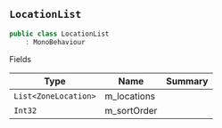## `LocationList`

```csharp
public class LocationList
    : MonoBehaviour

```

Fields

| Type | Name | Summary | 
| --- | --- | --- | 
| `List<ZoneLocation>` | m_locations |  | 
| `Int32` | m_sortOrder |  | 


